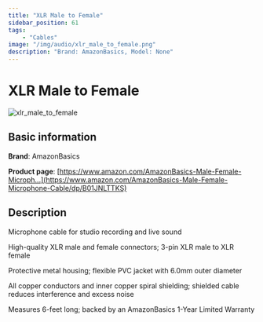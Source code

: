 ```yaml
---
title: "XLR Male to Female"
sidebar_position: 61
tags:
    - "Cables"
image: "/img/audio/xlr_male_to_female.png"
description: "Brand: AmazonBasics, Model: None"
---
```

# XLR Male to Female

![xlr_male_to_female](/img/audio/xlr_male_to_female.png)

## Basic information

**Brand**: AmazonBasics

**Product page**: [https://www.amazon.com/AmazonBasics-Male-Female-Microph...](https://www.amazon.com/AmazonBasics-Male-Female-Microphone-Cable/dp/B01JNLTTKS)

## Description

Microphone cable for studio recording and live sound

High\-quality XLR male and female connectors; 3\-pin XLR male to XLR female

Protective metal housing; flexible PVC jacket with 6\.0mm outer diameter

All copper conductors and inner copper spiral shielding; shielded cable reduces interference and excess noise

Measures 6\-feet long; backed by an AmazonBasics 1\-Year Limited Warranty

